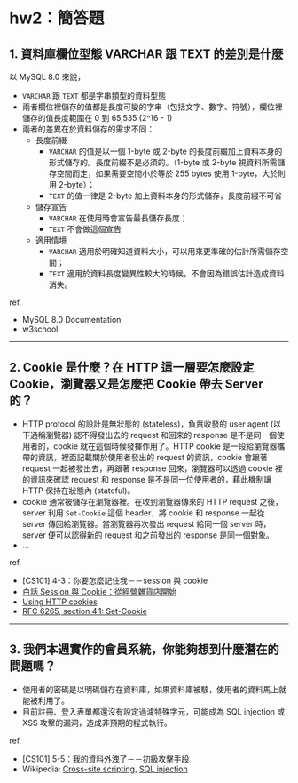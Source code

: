 # hw2：簡答題

## 1. 資料庫欄位型態 VARCHAR 跟 TEXT 的差別是什麼

以 MySQL 8.0 來說，

- `VARCHAR` 跟 `TEXT` 都是字串類型的資料型態
- 兩者欄位裡儲存的值都是長度可變的字串（包括文字、數字、符號），欄位裡儲存的值長度範圍在 0 到 65,535 (2^16 - 1)
- 兩者的差異在於資料儲存的需求不同：
	- 長度前綴
		- `VARCHAR` 的值是以一個 1-byte 或 2-byte 的長度前綴加上資料本身的形式儲存的。長度前綴不是必須的。（1-byte 或 2-byte 視資料所需儲存空間而定，如果需要空間小於等於 255 bytes 使用 1-byte，大於則用 2-byte）；
		- `TEXT` 的值一律是 2-byte 加上資料本身的形式儲存，長度前綴不可省
	- 儲存宣告
		- `VARCHAR` 在使用時會宣告最長儲存長度；
		- `TEXT` 不會做這個宣告
	- 適用情境
		- `VARCHAR` 適用於明確知道資料大小，可以用來更準確的估計所需儲存空間；
		- `TEXT` 適用於資料長度變異性較大的時候，不會因為錯誤估計造成資料消失。

ref.
- MySQL 8.0 Documentation
- w3school

---

## 2. Cookie 是什麼？在 HTTP 這一層要怎麼設定 Cookie，瀏覽器又是怎麼把 Cookie 帶去 Server 的？

- HTTP protocol 的設計是無狀態的 (stateless)，負責收發的 user agent (以下通稱瀏覽器) 認不得發出去的 request 和回來的 response 是不是同一個使用者的，cookie 就在這個時候發揮作用了。HTTP cookie 是一段給瀏覽器攜帶的資訊，裡面記載關於使用者發出的 request 的資訊，cookie 會跟著 request 一起被發出去，再跟著 response 回來，瀏覽器可以透過 cookie 裡的資訊來確認 request 和 response 是不是同一位使用者的，藉此機制讓 HTTP 保持在狀態內 (stateful)。
- cookie 通常被儲存在瀏覽器裡。在收到瀏覽器傳來的 HTTP request 之後，server 利用 `Set-Cookie` 這個 header，將 cookie 和 response 一起從 server 傳回給瀏覽器。當瀏覽器再次發出 request 給同一個 server 時，server 便可以認得新的 request 和之前發出的 response 是同一個對象。
- ...

ref.
- \[CS101\] 4-3：你要怎麼記住我－－session 與 cookie
- [白話 Session 與 Cookie：從經營雜貨店開始](https://medium.com/@hulitw/session-and-cookie-15e47ed838bc)
- [Using HTTP cookies](https://developer.mozilla.org/en-US/docs/Web/HTTP/Cookies)
- [RFC 6265, section 4.1: Set-Cookie](https://tools.ietf.org/html/rfc6265#section-4.1)

---

## 3. 我們本週實作的會員系統，你能夠想到什麼潛在的問題嗎？

- 使用者的密碼是以明碼儲存在資料庫，如果資料庫被駭，使用者的資料馬上就能被利用了。
- 目前註冊、登入表單都還沒有設定過濾特殊字元，可能成為 SQL injection 或 XSS 攻擊的漏洞，造成非預期的程式執行。

ref. 
- \[CS101\] 5-5：我的資料外洩了－－初級攻擊手段
- Wikipedia: [Cross-site scripting](https://www.wikiwand.com/en/Cross-site_scripting), [SQL injection](https://www.wikiwand.com/en/SQL_injection)
